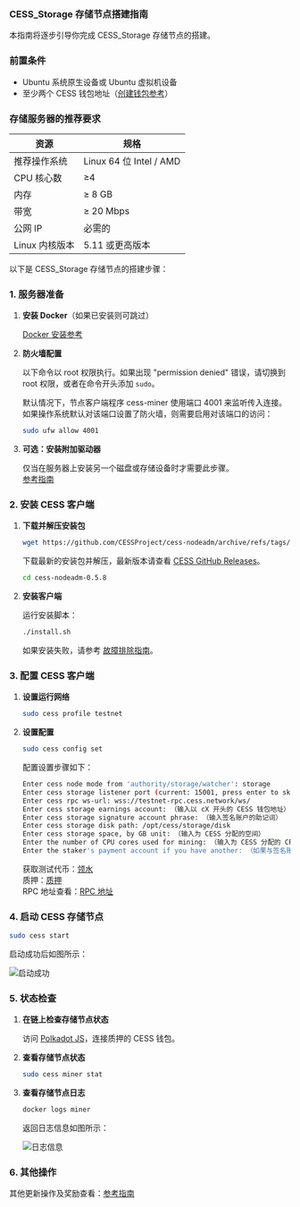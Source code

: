 ### CESS_Storage 存储节点搭建指南

本指南将逐步引导你完成 CESS_Storage 存储节点的搭建。

### 前置条件

- Ubuntu 系统原生设备或 Ubuntu 虚拟机设备
- 至少两个 CESS 钱包地址（[创建钱包参考](https://doc.cess.network/user/cess-account)）

### 存储服务器的推荐要求

| 资源          | 规格                             |
|---------------|----------------------------------|
| 推荐操作系统  | Linux 64 位 Intel / AMD          |
| CPU 核心数    | ≥4                               |
| 内存          | ≥ 8 GB                           |
| 带宽          | ≥ 20 Mbps                        |
| 公网 IP       | 必需的                           |
| Linux 内核版本 | 5.11 或更高版本                  |

以下是 CESS_Storage 存储节点的搭建步骤：

### 1. 服务器准备

1. **安装 Docker**（如果已安装则可跳过）

   [Docker 安装参考](https://docs.docker.com/engine/install/)

2. **防火墙配置**

   以下命令以 root 权限执行。如果出现 "permission denied" 错误，请切换到 root 权限，或者在命令开头添加 `sudo`。

   默认情况下，节点客户端程序 cess-miner 使用端口 4001 来监听传入连接。如果操作系统默认对该端口设置了防火墙，则需要启用对该端口的访问：

   ```bash
   sudo ufw allow 4001
   ```

3. **可选：安装附加驱动器**

   仅当在服务器上安装另一个磁盘或存储设备时才需要此步骤。  
   [参考指南](https://doc.cess.network/cess-miners/storage-miner/running)

### 2. 安装 CESS 客户端

1. **下载并解压安装包**

   ```bash
   wget https://github.com/CESSProject/cess-nodeadm/archive/refs/tags/v0.5.8.tar.gz && tar -xvzf v0.5.8.tar.gz
   ```

   下载最新的安装包并解压，最新版本请查看 [CESS GitHub Releases](https://github.com/CESSProject/cess-nodeadm/tags)。

   ```bash
   cd cess-nodeadm-0.5.8
   ```

2. **安装客户端**

   运行安装脚本：

   ```bash
   ./install.sh
   ```

   如果安装失败，请参考 [故障排除指南](https://doc.cess.network/cess-miners/storage-miner/troubleshooting)。

### 3. 配置 CESS 客户端

1. **设置运行网络**

   ```bash
   sudo cess profile testnet
   ```

2. **设置配置**

   ```bash
   sudo cess config set
   ```

   配置设置步骤如下：

   ```bash
   Enter cess node mode from 'authority/storage/watcher': storage
   Enter cess storage listener port (current: 15001, press enter to skip): （直接回车）
   Enter cess rpc ws-url: wss://testnet-rpc.cess.network/ws/
   Enter cess storage earnings account: （输入以 cX 开头的 CESS 钱包地址）
   Enter cess storage signature account phrase: （输入签名账户的助记词）
   Enter cess storage disk path: /opt/cess/storage/disk
   Enter cess storage space, by GB unit: （输入为 CESS 分配的空间）
   Enter the number of CPU cores used for mining: （输入为 CESS 分配的 CPU 核心数）
   Enter the staker's payment account if you have another: （如果与签名账户一致，直接回车）
   ```

   获取测试代币：[领水](https://cess.network/faucet.html)  
   质押：[质押](https://cess.network/light-wallet/)  
   RPC 地址查看：[RPC 地址](https://scan.cess.network/rpc)

### 4. 启动 CESS 存储节点

```bash
sudo cess start
```

启动成功后如图所示：

![启动成功](https://github.com/user-attachments/assets/6a7b6297-b99d-4955-8af3-da8cf2954c6e)

### 5. 状态检查

1. **在链上检查存储节点状态**

   访问 [Polkadot JS](https://polkadot.js.org/apps/#/accounts)，连接质押的 CESS 钱包。

2. **查看存储节点状态**

   ```bash
   sudo cess miner stat
   ```

3. **查看存储节点日志**

   ```bash
   docker logs miner
   ```

   返回日志信息如图所示：

   ![日志信息](https://github.com/user-attachments/assets/c365000b-3680-4ac3-9c6c-bec38d75e18c)

### 6. 其他操作

其他更新操作及奖励查看：[参考指南](https://doc.cess.network/cess-miners/storage-miner/running)
